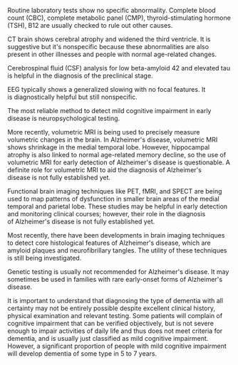 Routine laboratory tests show no specific abnormality. Complete blood count (CBC), complete metabolic panel (CMP), thyroid-stimulating hormone (TSH), B12 are usually checked to rule out other causes.

CT brain shows cerebral atrophy and widened the third ventricle. It is suggestive but it's nonspecific because these abnormalities are also present in other illnesses and people with normal age-related changes.

Cerebrospinal fluid (CSF) analysis for low beta-amyloid 42 and elevated tau is helpful in the diagnosis of the preclinical stage.

EEG typically shows a generalized slowing with no focal features. It is diagnostically helpful but still nonspecific.

The most reliable method to detect mild cognitive impairment in early disease is neuropsychological testing.

More recently, volumetric MRI is being used to precisely measure volumetric changes in the brain. In Alzheimer's disease, volumetric MRI shows shrinkage in the medial temporal lobe. However, hippocampal atrophy is also linked to normal age-related memory decline, so the use of volumetric MRI for early detection of Alzheimer's disease is questionable. A definite role for volumetric MRI to aid the diagnosis of Alzheimer's disease is not fully established yet.

Functional brain imaging techniques like PET, fMRI, and SPECT are being used to map patterns of dysfunction in smaller brain areas of the medial temporal and parietal lobe. These studies may be helpful in early detection and monitoring clinical courses; however, their role in the diagnosis of Alzheimer's disease is not fully established yet.

Most recently, there have been developments in brain imaging techniques to detect core histological features of Alzheimer's disease, which are amyloid plaques and neurofibrillary tangles. The utility of these techniques is still being investigated.

Genetic testing is usually not recommended for Alzheimer's disease. It may sometimes be used in families with rare early-onset forms of Alzheimer's disease.

It is important to understand that diagnosing the type of dementia with all certainty may not be entirely possible despite excellent clinical history, physical examination and relevant testing. Some patients will complain of cognitive impairment that can be verified objectively, but is not severe enough to impair activities of daily life and thus does not meet criteria for dementia, and is usually just classified as mild cognitive impairment. However, a significant proportion of people with mild cognitive impairment will develop dementia of some type in 5 to 7 years.
